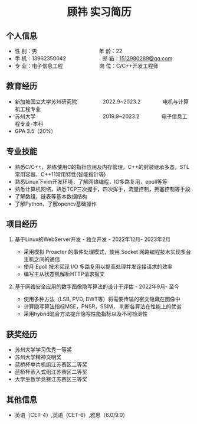  <center>
     <h1>顾祎 实习简历</h1>
 </center>

## 个人信息 

* 性 别：男&emsp;&emsp;&emsp;&emsp;&emsp;&emsp;&emsp;&emsp;&emsp;&emsp;&emsp;&emsp;年 龄：22  
* 手 机：13962350042 &emsp;&emsp;&emsp;&emsp;&emsp;&emsp;&ensp;  邮 箱：1512980289@qq.com    
* 专 业：电子信息工程 &emsp;&emsp;&emsp;&emsp;&emsp;&emsp;&ensp;   岗 位：C/C++开发工程师

## 教育经历
      
* 新加坡国立大学苏州研究院&emsp;&emsp;&emsp;&emsp;&emsp;2022.9~2023.2&emsp;&emsp;&emsp;&emsp; 电机与计算机工程专业         
* 苏州大学&emsp;&emsp;&emsp;&emsp;&emsp;&emsp;&emsp;&emsp;&emsp;&emsp;&emsp;&emsp;&emsp;2019.9~2023.2&emsp;&emsp;&emsp;&emsp; 电子信息工程专业-本科  
* GPA 3.5（20%）

## 专业技能

* 熟悉C/C++，熟练使用C的指针应用及内存管理，C++的封装继承多态，STL常用容器，C++11常用特性(智能指针等) 
* 熟悉Linux下vim开发环境，了解网络编程，IO多路复用，epoll等等
* 熟悉计算机网络，熟悉TCP三次握手，四次挥手，流量控制，拥塞控制等手段
* 了解数组，链表等基本数据结构
* 了解Python，了解opencv基础操作

## 项目经历

1. 基于Linux的WebServer开发 - 独立开发 - 2022年12月- 2023年2月 
    * 采用模拟 Proactor 的事件处理模式，使用 Socket 网路编程技木实现多台主机之间的通信 
    * 使月 Epoll 技术买现 I/O 多路复用以提高处理并发连接请求的效率
    * 编写主从状态机解析HTTP请求报文
    

2. 基于网络安全应用的数字图像隐写算法的设计于评估 - 2022年9月- 至今 
    * 使用多种方法（LSB, PVD, DWT等）将需要传输的密文隐藏在图像中 
    * 计算隐写算法指标MSE，PNSR，SSIM， 判断各算法在性能上的优劣
    * 采用hybrid混合方法提升隐写性能指标以及不可检测性
    

## 获奖经历
* 苏州大学学习优秀一等奖
* 苏州大学精神文明奖
* 蓝桥杯单片机组江苏赛区二等奖
* 蓝桥杯嵌入式组江苏赛区二等奖
* 大学生数学竞赛江苏赛区三等奖


## 其他信息 
* 英语（CET-4）,英语（CET-6）,雅思（6.0/9.0）

